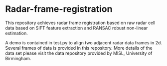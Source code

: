 # Radar-frame-registration

This repository achieves radar frame registration based on raw radar cell data based on SIFT feature extraction and RANSAC robust non-linear estimation.

A demo is contained in test.py to align two adjacent radar data frames in 2d. Several frames of data is provided in this repository. More details of the data set please visit the data repository provided by MISL, University of Birmingham.
